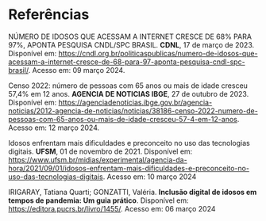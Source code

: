 # Referências

NÚMERO DE IDOSOS QUE ACESSAM A INTERNET CRESCE DE 68% PARA 97%, APONTA PESQUISA CNDL/SPC BRASIL. <b>CDNL</b>, 17 de março de 2023. Disponível em: https://cndl.org.br/politicaspublicas/numero-de-idosos-que-acessam-a-internet-cresce-de-68-para-97-aponta-pesquisa-cndl-spc-brasil/. Acesso em: 09 março 2024. 

Censo 2022: número de pessoas com 65 anos ou mais de idade cresceu 57,4% em 12 anos. <b>AGENCIA DE NOTICIAS IBGE</b>, 27 de outubro de 2023. Disponível em: https://agenciadenoticias.ibge.gov.br/agencia-noticias/2012-agencia-de-noticias/noticias/38186-censo-2022-numero-de-pessoas-com-65-anos-ou-mais-de-idade-cresceu-57-4-em-12-anos. Acesso em: 12 março 2024.

Idosos enfrentam mais dificuldades e preconceito no uso das tecnologias digitais. <b>UFSM</b>, 01 de novembro de 2021. Disponível em: https://www.ufsm.br/midias/experimental/agencia-da-hora/2021/09/01/idosos-enfrentam-mais-dificuldades-e-preconceito-no-uso-das-tecnologias-digitais. Acesso em: 10 março 2024

IRIGARAY, Tatiana Quarti; GONZATTI, Valéria. <b>Inclusão digital de idosos em tempos de pandemia: Um guia prático</b>. Disponível em: https://editora.pucrs.br/livro/1455/. Acesso em: 06 março 2024
